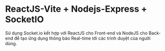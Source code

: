 # ReactJS-Vite + Nodejs-Express + SocketIO

Sử dụng Socket.io kết hợp với ReactJS cho Front-end và NodeJS cho Back-end để tạo ứng dụng thông báo Real-time tới các trình duyệt của người dùng.
